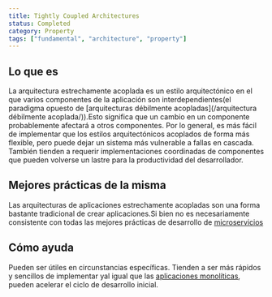 ```yaml
---
title: Tightly Coupled Architectures
status: Completed
category: Property
tags: ["fundamental", "architecture", "property"]
---
```


## Lo que es

La arquitectura estrechamente acoplada es un estilo arquitectónico en el que varios componentes de la aplicación son interdependientes(el paradigma opuesto de [arquitecturas débilmente acopladas](/arquitectura débilmente acoplada/)).Esto significa que un cambio en un componente probablemente afectará a otros componentes. Por lo general, es más fácil de implementar que los estilos arquitectónicos acoplados de forma más flexible, pero puede dejar un sistema más vulnerable a fallas en cascada. También tienden a requerir implementaciones coordinadas de componentes que pueden volverse un lastre para la productividad del desarrollador.

## Mejores prácticas de la misma

Las arquitecturas de aplicaciones estrechamente acopladas son una forma bastante tradicional de crear aplicaciones.Si bien no es necesariamente consistente con todas las mejores prácticas de desarrollo de [microservicios](/microservicios/)

## Cómo ayuda

Pueden ser útiles en circunstancias específicas. Tienden a ser más rápidos y sencillos de implementar yal igual que las [aplicaciones monolíticas](/monolithic-apps/), pueden acelerar el ciclo de desarrollo inicial.
